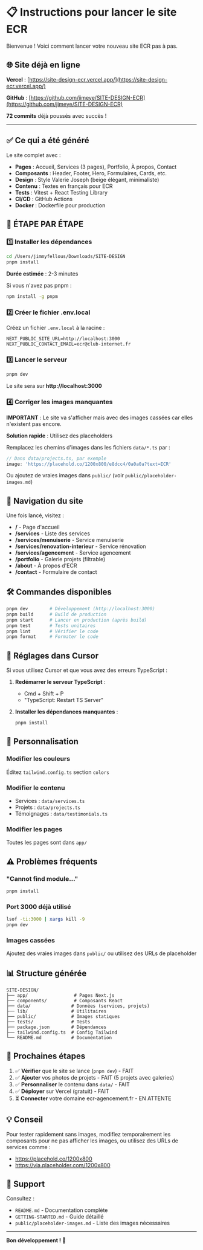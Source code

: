 # 📋 Instructions pour lancer le site ECR

Bienvenue ! Voici comment lancer votre nouveau site ECR pas à pas.

## 🌐 Site déjà en ligne

**Vercel** : [https://site-design-ecr.vercel.app/](https://site-design-ecr.vercel.app/)

**GitHub** : [https://github.com/jimeye/SITE-DESIGN-ECR](https://github.com/jimeye/SITE-DESIGN-ECR)

**72 commits** déjà poussés avec succès !

---

## ✅ Ce qui a été généré

Le site complet avec :
- **Pages** : Accueil, Services (3 pages), Portfolio, À propos, Contact
- **Composants** : Header, Footer, Hero, Formulaires, Cards, etc.
- **Design** : Style Valerie Joseph (beige élégant, minimaliste)
- **Contenu** : Textes en français pour ECR
- **Tests** : Vitest + React Testing Library
- **CI/CD** : GitHub Actions
- **Docker** : Dockerfile pour production

## 🚀 ÉTAPE PAR ÉTAPE

### 1️⃣ Installer les dépendances

```bash
cd /Users/jimmyfellous/Downloads/SITE-DESIGN
pnpm install
```

**Durée estimée** : 2-3 minutes

Si vous n'avez pas pnpm :
```bash
npm install -g pnpm
```

### 2️⃣ Créer le fichier .env.local

Créez un fichier `.env.local` à la racine :

```env
NEXT_PUBLIC_SITE_URL=http://localhost:3000
NEXT_PUBLIC_CONTACT_EMAIL=ecr@club-internet.fr
```

### 3️⃣ Lancer le serveur

```bash
pnpm dev
```

Le site sera sur **http://localhost:3000**

### 4️⃣ Corriger les images manquantes

**IMPORTANT** : Le site va s'afficher mais avec des images cassées car elles n'existent pas encore.

**Solution rapide** : Utilisez des placeholders

Remplacez les chemins d'images dans les fichiers `data/*.ts` par :
```typescript
// Dans data/projects.ts, par exemple
image: 'https://placehold.co/1200x800/e8dcc4/0a0a0a?text=ECR'
```

Ou ajoutez de vraies images dans `public/` (voir `public/placeholder-images.md`)

## 🎨 Navigation du site

Une fois lancé, visitez :

- **/** - Page d'accueil
- **/services** - Liste des services
- **/services/menuiserie** - Service menuiserie
- **/services/renovation-interieur** - Service rénovation
- **/services/agencement** - Service agencement
- **/portfolio** - Galerie projets (filtrable)
- **/about** - À propos d'ECR
- **/contact** - Formulaire de contact

## 🛠️ Commandes disponibles

```bash
pnpm dev        # Développement (http://localhost:3000)
pnpm build      # Build de production
pnpm start      # Lancer en production (après build)
pnpm test       # Tests unitaires
pnpm lint       # Vérifier le code
pnpm format     # Formater le code
```

## 🔧 Réglages dans Cursor

Si vous utilisez Cursor et que vous avez des erreurs TypeScript :

1. **Redémarrer le serveur TypeScript** : 
   - Cmd + Shift + P
   - "TypeScript: Restart TS Server"

2. **Installer les dépendances manquantes** :
   ```bash
   pnpm install
   ```

## 📝 Personnalisation

### Modifier les couleurs

Éditez `tailwind.config.ts` section `colors`

### Modifier le contenu

- Services : `data/services.ts`
- Projets : `data/projects.ts`
- Témoignages : `data/testimonials.ts`

### Modifier les pages

Toutes les pages sont dans `app/`

## ⚠️ Problèmes fréquents

### "Cannot find module..."
```bash
pnpm install
```

### Port 3000 déjà utilisé
```bash
lsof -ti:3000 | xargs kill -9
pnpm dev
```

### Images cassées
Ajoutez des vraies images dans `public/` ou utilisez des URLs de placeholder

## 📊 Structure générée

```
SITE-DESIGN/
├── app/                 # Pages Next.js
├── components/          # Composants React
├── data/               # Données (services, projets)
├── lib/                # Utilitaires
├── public/             # Images statiques
├── tests/              # Tests
├── package.json        # Dépendances
├── tailwind.config.ts  # Config Tailwind
└── README.md           # Documentation
```

## 🎯 Prochaines étapes

1. ✅ **Vérifier** que le site se lance (`pnpm dev`) - FAIT
2. ✅ **Ajouter** vos photos de projets - FAIT (5 projets avec galeries)
3. ✅ **Personnaliser** le contenu dans `data/` - FAIT
4. ✅ **Déployer** sur Vercel (gratuit) - FAIT
5. ⏳ **Connecter** votre domaine ecr-agencement.fr - EN ATTENTE

## 💡 Conseil

Pour tester rapidement sans images, modifiez temporairement les composants pour ne pas afficher les images, ou utilisez des URLs de services comme :
- https://placehold.co/1200x800
- https://via.placeholder.com/1200x800

## 📧 Support

Consultez :
- `README.md` - Documentation complète
- `GETTING-STARTED.md` - Guide détaillé
- `public/placeholder-images.md` - Liste des images nécessaires

---

**Bon développement ! 🎨**

